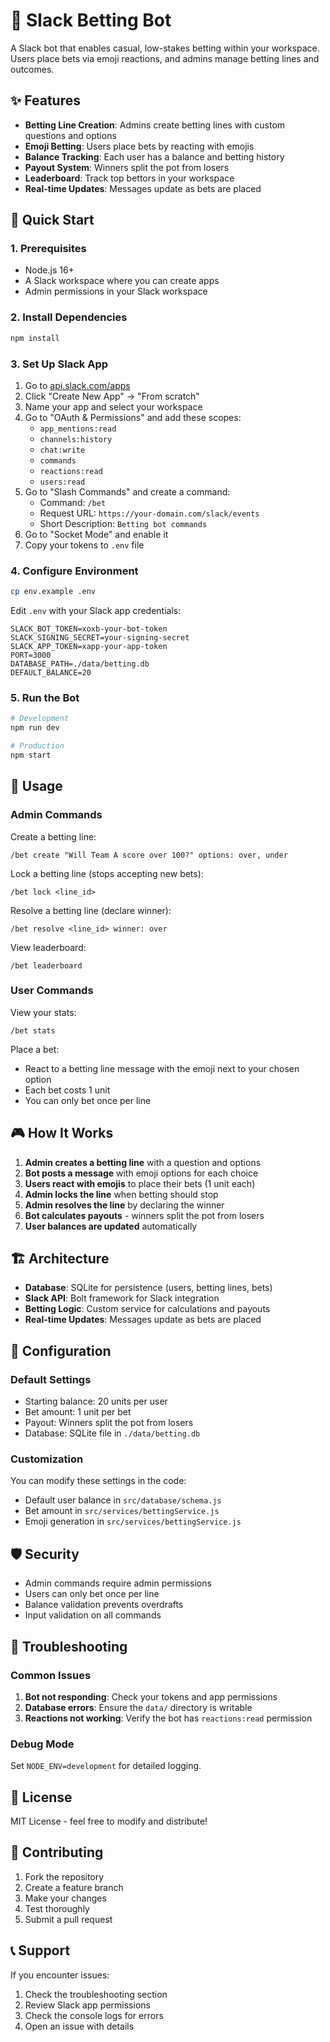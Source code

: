 # 🎯 Slack Betting Bot

A Slack bot that enables casual, low-stakes betting within your workspace. Users place bets via emoji reactions, and admins manage betting lines and outcomes.

## ✨ Features

- **Betting Line Creation**: Admins create betting lines with custom questions and options
- **Emoji Betting**: Users place bets by reacting with emojis
- **Balance Tracking**: Each user has a balance and betting history
- **Payout System**: Winners split the pot from losers
- **Leaderboard**: Track top bettors in your workspace
- **Real-time Updates**: Messages update as bets are placed

## 🚀 Quick Start

### 1. Prerequisites

- Node.js 16+ 
- A Slack workspace where you can create apps
- Admin permissions in your Slack workspace

### 2. Install Dependencies

```bash
npm install
```

### 3. Set Up Slack App

1. Go to [api.slack.com/apps](https://api.slack.com/apps)
2. Click "Create New App" → "From scratch"
3. Name your app and select your workspace
4. Go to "OAuth & Permissions" and add these scopes:
   - `app_mentions:read`
   - `channels:history`
   - `chat:write`
   - `commands`
   - `reactions:read`
   - `users:read`
5. Go to "Slash Commands" and create a command:
   - Command: `/bet`
   - Request URL: `https://your-domain.com/slack/events`
   - Short Description: `Betting bot commands`
6. Go to "Socket Mode" and enable it
7. Copy your tokens to `.env` file

### 4. Configure Environment

```bash
cp env.example .env
```

Edit `.env` with your Slack app credentials:

```env
SLACK_BOT_TOKEN=xoxb-your-bot-token
SLACK_SIGNING_SECRET=your-signing-secret
SLACK_APP_TOKEN=xapp-your-app-token
PORT=3000
DATABASE_PATH=./data/betting.db
DEFAULT_BALANCE=20
```

### 5. Run the Bot

```bash
# Development
npm run dev

# Production
npm start
```

## 📖 Usage

### Admin Commands

Create a betting line:
```
/bet create "Will Team A score over 100?" options: over, under
```

Lock a betting line (stops accepting new bets):
```
/bet lock <line_id>
```

Resolve a betting line (declare winner):
```
/bet resolve <line_id> winner: over
```

View leaderboard:
```
/bet leaderboard
```

### User Commands

View your stats:
```
/bet stats
```

Place a bet:
- React to a betting line message with the emoji next to your chosen option
- Each bet costs 1 unit
- You can only bet once per line

## 🎮 How It Works

1. **Admin creates a betting line** with a question and options
2. **Bot posts a message** with emoji options for each choice
3. **Users react with emojis** to place their bets (1 unit each)
4. **Admin locks the line** when betting should stop
5. **Admin resolves the line** by declaring the winner
6. **Bot calculates payouts** - winners split the pot from losers
7. **User balances are updated** automatically

## 🏗️ Architecture

- **Database**: SQLite for persistence (users, betting lines, bets)
- **Slack API**: Bolt framework for Slack integration
- **Betting Logic**: Custom service for calculations and payouts
- **Real-time Updates**: Messages update as bets are placed

## 🔧 Configuration

### Default Settings

- Starting balance: 20 units per user
- Bet amount: 1 unit per bet
- Payout: Winners split the pot from losers
- Database: SQLite file in `./data/betting.db`

### Customization

You can modify these settings in the code:
- Default user balance in `src/database/schema.js`
- Bet amount in `src/services/bettingService.js`
- Emoji generation in `src/services/bettingService.js`

## 🛡️ Security

- Admin commands require admin permissions
- Users can only bet once per line
- Balance validation prevents overdrafts
- Input validation on all commands

## 🐛 Troubleshooting

### Common Issues

1. **Bot not responding**: Check your tokens and app permissions
2. **Database errors**: Ensure the `data/` directory is writable
3. **Reactions not working**: Verify the bot has `reactions:read` permission

### Debug Mode

Set `NODE_ENV=development` for detailed logging.

## 📝 License

MIT License - feel free to modify and distribute!

## 🤝 Contributing

1. Fork the repository
2. Create a feature branch
3. Make your changes
4. Test thoroughly
5. Submit a pull request

## 📞 Support

If you encounter issues:
1. Check the troubleshooting section
2. Review Slack app permissions
3. Check the console logs for errors
4. Open an issue with details
